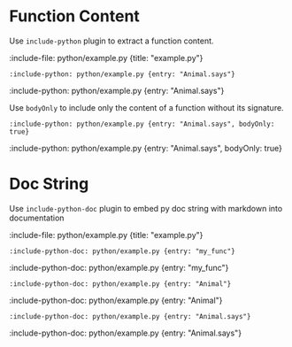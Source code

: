 # Function Content

Use `include-python` plugin to extract a function content.

:include-file: python/example.py {title: "example.py"}

    :include-python: python/example.py {entry: "Animal.says"}

:include-python: python/example.py {entry: "Animal.says"}

Use `bodyOnly` to include only the content of a function without its signature. 

    :include-python: python/example.py {entry: "Animal.says", bodyOnly: true}

:include-python: python/example.py {entry: "Animal.says", bodyOnly: true}


# Doc String

Use `include-python-doc` plugin to embed py doc string with markdown into documentation

:include-file: python/example.py {title: "example.py"}

    :include-python-doc: python/example.py {entry: "my_func"}

:include-python-doc: python/example.py {entry: "my_func"}

    :include-python-doc: python/example.py {entry: "Animal"}

:include-python-doc: python/example.py {entry: "Animal"}

    :include-python-doc: python/example.py {entry: "Animal.says"}
    
:include-python-doc: python/example.py {entry: "Animal.says"}